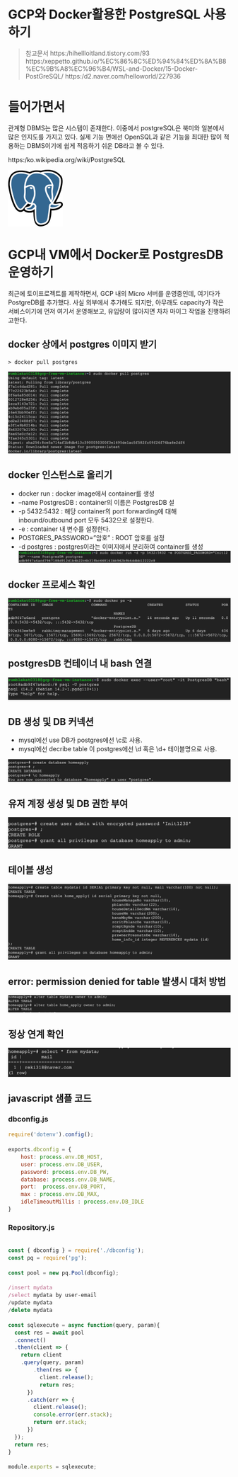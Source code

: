 # GCP와 Docker활용한 PostgreSQL 사용하기

>참고문서
https:/hihellloitland.tistory.com/93
https:/xeppetto.github.io/%EC%86%8C%ED%94%84%ED%8A%B8%EC%9B%A8%EC%96%B4/WSL-and-Docker/15-Docker-PostGreSQL/
https:/d2.naver.com/helloworld/227936

# 들어가면서
관계형 DBMS는 많은 시스템이 존재한다. 이중에서 postgreSQL은 북미와 일본에서 많은 인지도를 가지고 있다. 실제 기능 면에선 OpenSQL과 같은 기능을 최대한 많이 적용하는 DBMS이기에 쉽게 적응하기 쉬운 DB라고 볼 수 있다.

https:/ko.wikipedia.org/wiki/PostgreSQL 

![샘플](./0309/postgreSQL.png)

# GCP내 VM에서 Docker로 PostgresDB 운영하기
최근에 토이프로젝트를 제작하면서, GCP 내의 Micro 서버를 운영중인데, 여기다가 PostgreDB를 추가했다. 사실 외부에서 추가해도 되지만, 아무래도 capacity가 작은 서비스이기에 먼저 여기서 운영해보고, 유입량이 많아지면 차차 마이그 작업을 진행하려고한다. 

## docker 상에서 postgres 이미지 받기
~~~
> docker pull postgres
~~~
![샘플](./0309/01.png)

## docker 인스턴스로 올리기
- docker run : docker image에서 container를 생성
- –name PostgresDB : container의 이름은 PostgresDB 설
- -p 5432:5432 : 해당 container의 port forwarding에 대해 inbound/outbound port 모두 5432으로 설정한다.
- -e : container 내 변수를 설정한다.
- POSTGRES_PASSWORD=”암호” : ROOT 암호를 설정 
- -d postgres : postgres이라는 이미지에서 분리하여 container를 생성
![샘플](./0309/02.png)

## docker 프로세스 확인
![샘플](./0309/03.png)

## postgresDB 컨테이너 내 bash 연결
![샘플](./0309/04.png)

## DB 생성 및 DB 커넥션
- mysql에선 use DB가 postgres에선 \c로 사용.
- mysql에선 decribe table 이 postgres에선 \d 혹은 \d+ 테이블명으로 사용.

![샘플](./0309/05.png)

## 유저 계정 생성 및 DB 권한 부여
![샘플](./0309/06.png)

## 테이블 생성
![샘플](./0309/07.png)

## error: permission denied for table 발생시 대처 방법
![샘플](./0309/08.png)

## 정상 연계 확인
![샘플](./0309/09.png)


## javascript 샘플 코드

### dbconfig.js
~~~ javascript
require('dotenv').config();

exports.dbconfig = { 
    host: process.env.DB_HOST, 
    user: process.env.DB_USER,
    password: process.env.DB_PW, 
    database: process.env.DB_NAME, 
    port:  process.env.DB_PORT,
    max : process.env.DB_MAX,
    idleTimeoutMillis : process.env.DB_IDLE
}
~~~

### Repository.js

~~~ javascript

const { dbconfig } = require('./dbconfig'); 
const pq = require('pg');

const pool = new pq.Pool(dbconfig);

/insert mydata
/select mydata by user-email
/update mydata
/delete mydata

const sqlexecute = async function(query, param){
  const res = await pool
  .connect()
  .then(client => {
    return client
    .query(query, param)
        .then(res => {
          client.release();
          return res;
      })
      .catch(err => {
        client.release();
        console.error(err.stack);
        return err.stack;
      })
  });
  return res;
}

module.exports = sqlexecute;

~~~
